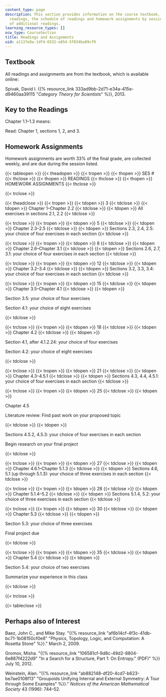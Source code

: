 ```yaml
---
content_type: page
description: This section provides information on the course textbook, a key to the
  readings, the schedule of readings and homework assignments by session, and a list
  of additional readings.
learning_resource_types: []
ocw_type: CourseSection
title: Readings and Assignments
uid: a1137e8a-1df4-6532-e854-5f834ba89cf9
---
```


Textbook
--------

All readings and assignments are from the textbook, which is available online:

Spivak, David I. {{% resource_link 333ad9bb-2d71-e34a-415e-d9460aa39115 "_Category Theory for Scientists_" %}}, 2013.

Key to the Readings
-------------------

Chapter 1.1–1.3 means:

Read: Chapter 1, sections 1, 2, and 3.

Homework Assignments
--------------------

Homework assignments are worth 33% of the final grade, are collected weekly, and are due during the session listed.

{{< tableopen >}}
{{< theadopen >}}
{{< tropen >}}
{{< thopen >}}
SES #
{{< thclose >}}
{{< thopen >}}
READINGS
{{< thclose >}}
{{< thopen >}}
HOMEWORK ASSIGNMENTS
{{< thclose >}}

{{< trclose >}}

{{< theadclose >}}
{{< tropen >}}
{{< tdopen >}}
3
{{< tdclose >}}
{{< tdopen >}}
Chapter 1–Chapter 2.2
{{< tdclose >}}
{{< tdopen >}}
All exercises in sections 2.1, 2.2
{{< tdclose >}}

{{< trclose >}}
{{< tropen >}}
{{< tdopen >}}
5
{{< tdclose >}}
{{< tdopen >}}
Chapter 2.3–2.5
{{< tdclose >}}
{{< tdopen >}}
Sections 2.3, 2.4, 2.5: your choice of four exercises in each section
{{< tdclose >}}

{{< trclose >}}
{{< tropen >}}
{{< tdopen >}}
8
{{< tdclose >}}
{{< tdopen >}}
Chapter 2.6–Chapter 3.1
{{< tdclose >}}
{{< tdopen >}}
Sections 2.6, 2.7, 3.1: your choice of four exercises in each section
{{< tdclose >}}

{{< trclose >}}
{{< tropen >}}
{{< tdopen >}}
12
{{< tdclose >}}
{{< tdopen >}}
Chapter 3.2–3.4
{{< tdclose >}}
{{< tdopen >}}
Sections 3.2, 3.3, 3.4: your choice of four exercises in each section
{{< tdclose >}}

{{< trclose >}}
{{< tropen >}}
{{< tdopen >}}
15
{{< tdclose >}}
{{< tdopen >}}
Chapter 3.5–Chapter 4.1
{{< tdclose >}}
{{< tdopen >}}


Section 3.5: your choice of four exercises

Section 4.1: your choice of eight exercises


{{< tdclose >}}

{{< trclose >}}
{{< tropen >}}
{{< tdopen >}}
18
{{< tdclose >}}
{{< tdopen >}}
Chapter 4.2
{{< tdclose >}}
{{< tdopen >}}


Section 4.1, after 4.1.2.24: your choice of four exercises

Section 4.2: your choice of eight exercises


{{< tdclose >}}

{{< trclose >}}
{{< tropen >}}
{{< tdopen >}}
21
{{< tdclose >}}
{{< tdopen >}}
Chapter 4.3–4.5.1
{{< tdclose >}}
{{< tdopen >}}
Sections 4.3, 4.4, 4.5.1: your choice of four exercises in each section
{{< tdclose >}}

{{< trclose >}}
{{< tropen >}}
{{< tdopen >}}
25
{{< tdclose >}}
{{< tdopen >}}


Chapter 4.5

Literature review: Find past work on your proposed topic


{{< tdclose >}}
{{< tdopen >}}


Sections 4.5.2, 4.5.3: your choice of four exercises in each section

Begin research on your final project


{{< tdclose >}}

{{< trclose >}}
{{< tropen >}}
{{< tdopen >}}
27
{{< tdclose >}}
{{< tdopen >}}
Chapter 4.6.1–Chapter 5.1.3
{{< tdclose >}}
{{< tdopen >}}
Sections 4.6, 5.1 (up through 5.1.3): your choice of three exercises in each section
{{< tdclose >}}

{{< trclose >}}
{{< tropen >}}
{{< tdopen >}}
28
{{< tdclose >}}
{{< tdopen >}}
Chapter 5.1.4–5.2
{{< tdclose >}}
{{< tdopen >}}
Sections 5.1.4, 5.2: your choice of three exercises in each section
{{< tdclose >}}

{{< trclose >}}
{{< tropen >}}
{{< tdopen >}}
30
{{< tdclose >}}
{{< tdopen >}}
Chapter 5.3
{{< tdclose >}}
{{< tdopen >}}


Section 5.3: your choice of three exercises

Final project due


{{< tdclose >}}

{{< trclose >}}
{{< tropen >}}
{{< tdopen >}}
35
{{< tdclose >}}
{{< tdopen >}}
Chapter 5.4
{{< tdclose >}}
{{< tdopen >}}


Section 5.4: your choice of two exercises

Summarize your experience in this class


{{< tdclose >}}

{{< trclose >}}

{{< tableclose >}}

Perhaps also of Interest
------------------------

Baez, John C., and Mike Stay. "{{% resource_link "af6b14cf-4f3c-41db-bc71-1b08150cf0e8" "Physics, Topology, Logic, and Computation: A Rosetta Stone" %}}." March 2, 2009.

Gromov, Misha. "{{% resource_link "106581cf-9d8c-49d2-8804-6e887f4222d9" "In a Search for a Structure, Part 1: On Entropy.\" (PDF)" %}} July 10, 2012.

Weinstein, Alan. "{{% resource_link "ab882148-df20-4cd7-b623-be7ae0108f13" "Groupoids Unifying Internal and External Symmetry: A Tour through Some Examples" %}}." _Notices of the American Mathematical Society_ 43 (1996): 744–52.